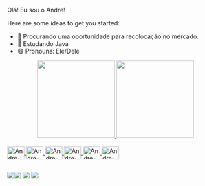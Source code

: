 Olá! Eu sou o Andre! 

Here are some ideas to get you started:

- 🔭 Procurando uma oportunidade para recolocação no mercado.
- 🌱 Estudando Java 
- 😄 Pronouns: Ele/Dele

<div align="center">
  <a href="https://github.com/Dehzxg">
  <img height="180em" src="https://github-readme-stats.vercel.app/api?username=dehzxg&show_icons=true&theme=dark&include_all_commits=true&count_private=true&border_radius=70"/>
  <img height="180em" src="https://github-readme-stats.vercel.app/api/top-langs/?username=dehzxg&layout=compact&langs_count=7&theme=dark&border_radius=50"/>
</div>

  <div style="display: inline_block"><br>
  <img align="center" alt="Andre-Java" height="30" width="40" src="https://cdn.jsdelivr.net/gh/devicons/devicon/icons/java/java-original-wordmark.svg">
  <img align="center" alt="Andre-MYSQL" height="30" width="40" src="https://cdn.jsdelivr.net/gh/devicons/devicon/icons/mysql/mysql-original-wordmark.svg">
  <img align="center" alt="Andre-HTML" height="30" width="40" src="https://cdn.jsdelivr.net/gh/devicons/devicon/icons/html5/html5-original-wordmark.svg">
  <img align="center" alt="Andre-CSS" height="30" width="40" src="https://cdn.jsdelivr.net/gh/devicons/devicon/icons/css3/css3-original-wordmark.svg">
  <img align="center" alt="Andre-TS" height="30" width="40" src="https://cdn.jsdelivr.net/gh/devicons/devicon/icons/typescript/typescript-original.svg">
  <img align="center" alt="Andre-REACT" height="30" width="40" src="https://cdn.jsdelivr.net/gh/devicons/devicon/icons/react/react-original-wordmark.svg">
</div>
  
##
  
  <div
  <a href = "https://www.linkedin.com/in/andresantos610/" target="_blank"><img src="https://img.shields.io/badge/-LinkedIn-%230077B5?style=for-the-badge&logo=linkedin&logoColor=white" target="_blank"></a
  <a href="https://instagram.com/dehzxg" target="_blank"><img src="https://img.shields.io/badge/-Instagram-%23E4405F?style=for-the-badge&logo=instagram&logoColor=white" target="_blank"></a>
  <a href = "mailto:sandres.santos610@gmail.com"><img src="https://img.shields.io/badge/-Gmail-%23333?style=for-the-badge&logo=gmail&logoColor=white" target="_blank"></a>
    <a href = "https://github.com/Dehzxg"><img src="https://img.shields.io/badge/GitHub-100000?style=for-the-badge&logo=github&logoColor=white"></a>

  </div>
